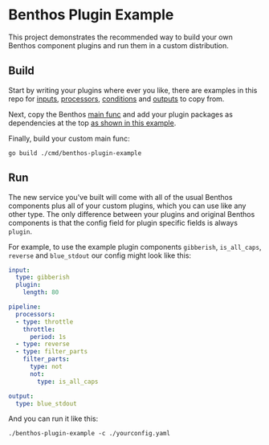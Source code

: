 Benthos Plugin Example
======================

This project demonstrates the recommended way to build your own Benthos
component plugins and run them in a custom distribution.

## Build

Start by writing your plugins where ever you like, there are examples in this
repo for [inputs][inputs], [processors][processors], [conditions][conditions]
and [outputs][outputs] to copy from.

Next, copy the Benthos [main func][benthos-main] and add your plugin packages as
dependencies at the top [as shown in this example][plugin-main].

Finally, build your custom main func:

`go build ./cmd/benthos-plugin-example`

## Run

The new service you've built will come with all of the usual Benthos components
plus all of your custom plugins, which you can use like any other type. The only
difference between your plugins and original Benthos components is that the
config field for plugin specific fields is always `plugin`.

For example, to use the example plugin components `gibberish`, `is_all_caps`,
`reverse` and `blue_stdout` our config might look like this:

``` yaml
input:
  type: gibberish
  plugin:
    length: 80

pipeline:
  processors:
  - type: throttle
    throttle:
      period: 1s
  - type: reverse
  - type: filter_parts
    filter_parts:
      type: not
      not:
        type: is_all_caps

output:
  type: blue_stdout
```

And you can run it like this:

`./benthos-plugin-example -c ./yourconfig.yaml`

[benthos-main]: https://github.com/Jeffail/benthos/blob/master/cmd/benthos/main.go
[plugin-main]: ./cmd/benthos-plugin-example/main.go#L22
[inputs]: ./input
[processors]: ./processor
[conditions]: ./condition
[outputs]: ./output